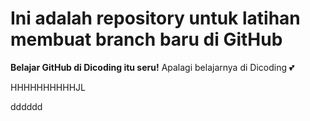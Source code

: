 # Ini adalah repository untuk latihan membuat branch baru di GitHub
**Belajar GitHub di Dicoding itu seru!**
Apalagi belajarnya di Dicoding 💕

HHHHHHHHHHJL

dddddd
